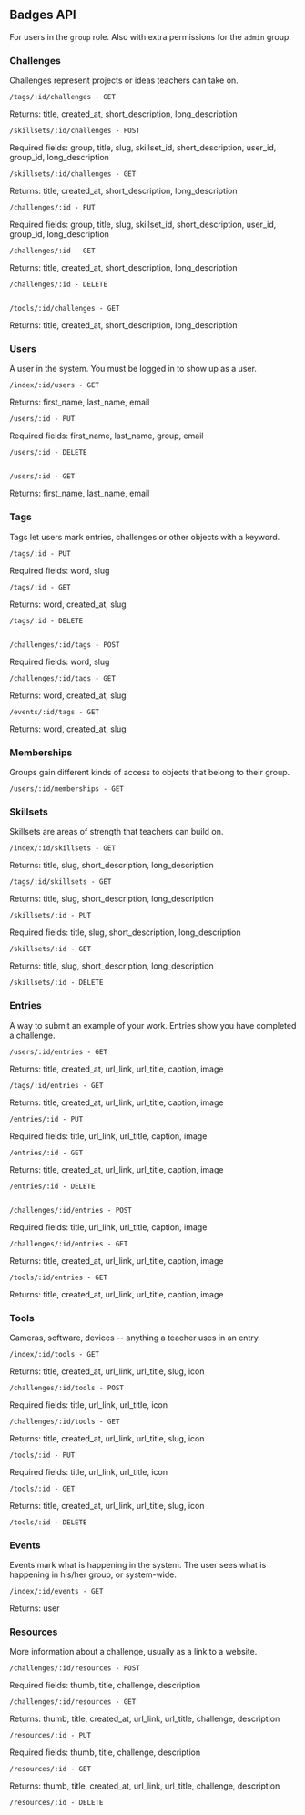 ## Badges API
For users in the `group` role.
Also with extra permissions for the `admin` group.
### Challenges
Challenges represent projects or ideas teachers can take on.

    /tags/:id/challenges - GET

Returns: title, created_at, short_description, long_description

    /skillsets/:id/challenges - POST

Required fields: group, title, slug, skillset_id, short_description, user_id, group_id, long_description

    /skillsets/:id/challenges - GET

Returns: title, created_at, short_description, long_description

    /challenges/:id - PUT

Required fields: group, title, slug, skillset_id, short_description, user_id, group_id, long_description

    /challenges/:id - GET

Returns: title, created_at, short_description, long_description

    /challenges/:id - DELETE


    /tools/:id/challenges - GET

Returns: title, created_at, short_description, long_description
### Users
A user in the system. You must be logged in to show up as a user.

    /index/:id/users - GET

Returns: first_name, last_name, email

    /users/:id - PUT

Required fields: first_name, last_name, group, email

    /users/:id - DELETE


    /users/:id - GET

Returns: first_name, last_name, email
### Tags
Tags let users mark entries, challenges or other objects with a keyword.

    /tags/:id - PUT

Required fields: word, slug

    /tags/:id - GET

Returns: word, created_at, slug

    /tags/:id - DELETE


    /challenges/:id/tags - POST

Required fields: word, slug

    /challenges/:id/tags - GET

Returns: word, created_at, slug

    /events/:id/tags - GET

Returns: word, created_at, slug
### Memberships
Groups gain different kinds of access to objects that belong to their group.

    /users/:id/memberships - GET

### Skillsets
Skillsets are areas of strength that teachers can build on.

    /index/:id/skillsets - GET

Returns: title, slug, short_description, long_description

    /tags/:id/skillsets - GET

Returns: title, slug, short_description, long_description

    /skillsets/:id - PUT

Required fields: title, slug, short_description, long_description

    /skillsets/:id - GET

Returns: title, slug, short_description, long_description

    /skillsets/:id - DELETE

### Entries
A way to submit an example of your work. Entries show you have completed a challenge.

    /users/:id/entries - GET

Returns: title, created_at, url_link, url_title, caption, image

    /tags/:id/entries - GET

Returns: title, created_at, url_link, url_title, caption, image

    /entries/:id - PUT

Required fields: title, url_link, url_title, caption, image

    /entries/:id - GET

Returns: title, created_at, url_link, url_title, caption, image

    /entries/:id - DELETE


    /challenges/:id/entries - POST

Required fields: title, url_link, url_title, caption, image

    /challenges/:id/entries - GET

Returns: title, created_at, url_link, url_title, caption, image

    /tools/:id/entries - GET

Returns: title, created_at, url_link, url_title, caption, image
### Tools
Cameras, software, devices -- anything a teacher uses in an entry.

    /index/:id/tools - GET

Returns: title, created_at, url_link, url_title, slug, icon

    /challenges/:id/tools - POST

Required fields: title, url_link, url_title, icon

    /challenges/:id/tools - GET

Returns: title, created_at, url_link, url_title, slug, icon

    /tools/:id - PUT

Required fields: title, url_link, url_title, icon

    /tools/:id - GET

Returns: title, created_at, url_link, url_title, slug, icon

    /tools/:id - DELETE

### Events
Events mark what is happening in the system. The user sees what is happening in his/her group, or system-wide.

    /index/:id/events - GET

Returns: user
### Resources
More information about a challenge, usually as a link to a website.

    /challenges/:id/resources - POST

Required fields: thumb, title, challenge, description

    /challenges/:id/resources - GET

Returns: thumb, title, created_at, url_link, url_title, challenge, description

    /resources/:id - PUT

Required fields: thumb, title, challenge, description

    /resources/:id - GET

Returns: thumb, title, created_at, url_link, url_title, challenge, description

    /resources/:id - DELETE
